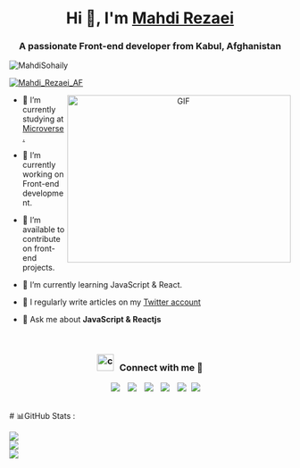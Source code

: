 <h1 align="center">Hi 👋, I'm <a href="https://mahdisohaily.github.io/Portfolio/" target="blank">
Mahdi Rezaei</a></h1>
<h3 align="center">A passionate Front-end developer from Kabul, Afghanistan</h3>

<p align="left"> <img src="https://komarev.com/ghpvc/?username=MahdiSohaily&label=Profile%20views&color=blueviolet&style=flat" alt="MahdiSohaily" /> </p>

<p align="left"> <a href="https://twitter.com/Mahdi_Rezaei_AF" target="blank"><img src="https://img.shields.io/twitter/follow/Mahdi_Rezaei_AF?logo=twitter&style=for-the-badge" alt="Mahdi_Rezaei_AF" /></a> </p>

<a target="_blank" align="center">
  <img align="right" top="500" height="300" width="400" alt="GIF" src="https://raw.githubusercontent.com/abhisheknaiidu/abhisheknaiidu/master/code.gif">
</a>

- 📝 I’m currently studying at <a href="https://microverse.org/" target="blank">Microverse.</a>

- 🌱 I’m currently working on Front-end development.

- 🤝 I’m available to contribute on front-end projects.

- 🌱 I’m currently learning JavaScript & React.

- 📝 I regularly write articles on my <a href="https://twitter.com/Mahdi_Rezaei_AF" target="blank">Twitter account</a>

- 💬 Ask me about **JavaScript & Reactjs**

<br/>
<h3 align="center" > <img src="https://media.giphy.com/media/iY8CRBdQXODJSCERIr/giphy.gif" width="30" height="30" style="margin-right: 10px;" alt="contact with me">Connect with me 🤝 </h3>

<p align="center">

 <div align="center"  class="icons-social" style="margin-left: 10px;">
        <a style="margin-left: 10px;"  target="_blank" href="https://www.linkedin.com/in/mahdi-rezaei-74705713b">
			<img src="https://img.icons8.com/doodle/40/000000/linkedin--v2.png"></a>
        <a style="margin-left: 10px;" target="_blank" href="https://github.com/MahdiSohaily">
		<img src="https://img.icons8.com/doodle/40/000000/github--v1.png"></a>
		<a style="margin-left: 10px;" target="_blank" href="https://stackoverflow.com/users/11258461/mahdi-rezaei?tab=profile">
				<img src="https://img.icons8.com/external-tal-revivo-color-tal-revivo/40/000000/external-stack-overflow-is-a-question-and-answer-site-for-professional-logo-color-tal-revivo.png"></a>
	   <a style="margin-left: 10px;" target="_blank" href="https://dev.to/mahdisohaily">
					<img src="https://img.icons8.com/external-sketchy-juicy-fish/0.6x/external-blog-online-services-sketchy-sketchy-juicy-fish.png"></a>
		<a style="margin-left: 10px;" target="_blank" href="https://twitter.com/Mahdi_Rezaei_AF">
			<img src="https://img.icons8.com/doodle/1x/twitter-squared--v2.png" ></a>
		<a style="margin-left: 5px;" target="_blank" href="#">
					<img src="https://img.icons8.com/plasticine/0.5x/resume.png" ></a>
      </div>

</p>
<br>
# 📊GitHub Stats :

![](https://github-readme-stats.vercel.app/api?username=MahdiSohaily&show_icons=true&theme=gotham)<br/>
![](https://github-readme-streak-stats.herokuapp.com/?user=MahdiSohaily&theme=tokyonight&hide_border=true&area=true)<br/>
![](https://github-readme-stats.vercel.app/api/top-langs/?username=MahdiSohaily&show_icons=true&hide_border=true&layout=compact&langs_count=8&bg_color=0,52fa5a21,4dfcff21,c64dff21&theme=tokyonight)
